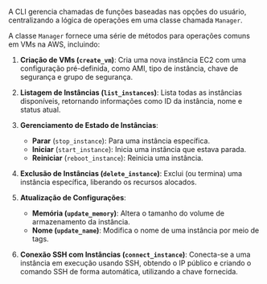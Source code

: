 A CLI gerencia chamadas de funções baseadas nas opções do usuário, centralizando a lógica de operações em uma classe chamada `Manager`.

A classe `Manager` fornece uma série de métodos para operações comuns em VMs na AWS, incluindo:

1. **Criação de VMs (`create_vm`)**: Cria uma nova instância EC2 com uma configuração pré-definida, como AMI, tipo de instância, chave de segurança e grupo de segurança.

2. **Listagem de Instâncias (`list_instances`)**: Lista todas as instâncias disponíveis, retornando informações como ID da instância, nome e status atual.

3. **Gerenciamento de Estado de Instâncias**:
    - **Parar** (`stop_instance`): Para uma instância específica.
    - **Iniciar** (`start_instance`): Inicia uma instância que estava parada.
    - **Reiniciar** (`reboot_instance`): Reinicia uma instância.

4. **Exclusão de Instâncias (`delete_instance`)**: Exclui (ou termina) uma instância específica, liberando os recursos alocados.

5. **Atualização de Configurações**:
    - **Memória (`update_memory`)**: Altera o tamanho do volume de armazenamento da instância.
    - **Nome (`update_name`)**: Modifica o nome de uma instância por meio de tags.
    
6. **Conexão SSH com Instâncias (`connect_instance`)**: Conecta-se a uma instância em execução usando SSH, obtendo o IP público e criando o comando SSH de forma automática, utilizando a chave fornecida.
